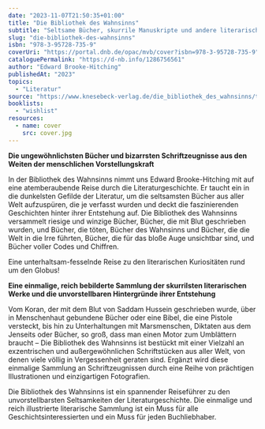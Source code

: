```yaml
---
date: "2023-11-07T21:50:35+01:00"
title: "Die Bibliothek des Wahnsinns"
subtitle: "Seltsame Bücher, skurrile Manuskripte und andere literarische Kuriositäten"
slug: "die-bibliothek-des-wahnsinns"
isbn: "978-3-95728-735-9"
coverUri: "https://portal.dnb.de/opac/mvb/cover?isbn=978-3-95728-735-9"
cataloguePermalink: "https://d-nb.info/1286756561"
author: "Edward Brooke-Hitching"
publishedAt: "2023"
topics:
  - "Literatur"
source: "https://www.knesebeck-verlag.de/die_bibliothek_des_wahnsinns/t-1/1181"
booklists:
  - "wishlist"
resources:
  - name: cover
    src: cover.jpg
---
```

**Die ungewöhnlichsten Bücher und bizarrsten Schriftzeugnisse aus den Weiten der 
menschlichen Vorstellungskraft**

In der Bibliothek des Wahnsinns nimmt uns Edward Brooke-Hitching mit auf eine 
atemberaubende Reise durch die Literaturgeschichte. Er taucht ein in die 
dunkelsten Gefilde der Literatur, um die seltsamsten Bücher aus aller Welt 
aufzuspüren, die je verfasst wurden und deckt die faszinierenden Geschichten 
hinter ihrer Entstehung auf. Die Bibliothek des Wahnsinns versammelt riesige und 
winzige Bücher, Bücher, die mit Blut geschrieben wurden, und Bücher, die töten, 
Bücher des Wahnsinns und Bücher, die die Welt in die Irre führten, Bücher, die 
für das bloße Auge unsichtbar sind, und Bücher voller Codes und Chiffren.

Eine unterhaltsam-fesselnde Reise zu den literarischen Kuriositäten rund um den 
Globus!

**Eine einmalige, reich bebilderte Sammlung der skurrilsten literarischen Werke 
und die unvorstellbaren Hintergründe ihrer Entstehung**

Vom Koran, der mit dem Blut von Saddam Hussein geschrieben wurde, über in 
Menschenhaut gebundene Bücher oder eine Bibel, die eine Pistole versteckt, bis 
hin zu Unterhaltungen mit Marsmenschen, Diktaten aus dem Jenseits oder Bücher, 
so groß, dass man einen Motor zum Umblättern braucht – Die Bibliothek des 
Wahnsinns ist bestückt mit einer Vielzahl an exzentrischen und außergewöhnlichen 
Schriftstücken aus aller Welt, von denen viele völlig in Vergessenheit geraten 
sind. Ergänzt wird diese einmalige Sammlung an Schriftzeugnissen durch eine 
Reihe von prächtigen Illustrationen und einzigartigen Fotografien.

Die Bibliothek des Wahnsinns ist ein spannender Reiseführer zu den 
unvorstellbarsten Seltsamkeiten der Literaturgeschichte. Die einmalige und reich 
illustrierte literarische Sammlung ist ein Muss für alle 
Geschichtsinteressierten und ein Muss für jeden Buchliebhaber.